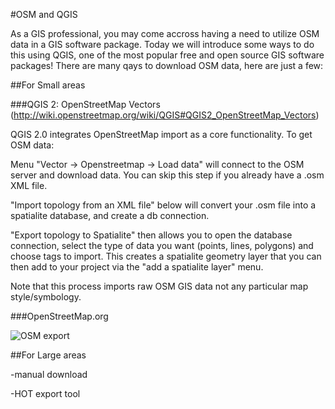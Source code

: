 
#OSM and QGIS

As a GIS professional, you may come accross having a need to utilize OSM data in a GIS software package. Today we will introduce some ways to do this using QGIS, one of the most popular free and open source GIS software packages! There are many qays to download OSM data, here are just a few:

##For Small areas

###QGIS 2: OpenStreetMap Vectors (http://wiki.openstreetmap.org/wiki/QGIS#QGIS2_OpenStreetMap_Vectors)

QGIS 2.0 integrates OpenStreetMap import as a core functionality. To get OSM data:

Menu "Vector -> Openstreetmap -> Load data" will connect to the OSM server and download data. You can skip this step if you already have a .osm XML file.

"Import topology from an XML file" below will convert your .osm file into a spatialite database, and create a db connection.

"Export topology to Spatialite" then allows you to open the database connection, select the type of data you want (points, lines, polygons) and choose tags to import. This creates a spatialite geometry layer that you can then add to your project via the "add a spatialite layer" menu.

Note that this process imports raw OSM GIS data not any particular map style/symbology.

###OpenStreetMap.org

![OSM export](https://cloud.githubusercontent.com/assets/2665840/10675703/316c40d0-78f1-11e5-96a6-99021f47468b.png)

##For Large areas

-manual download

-HOT export tool

